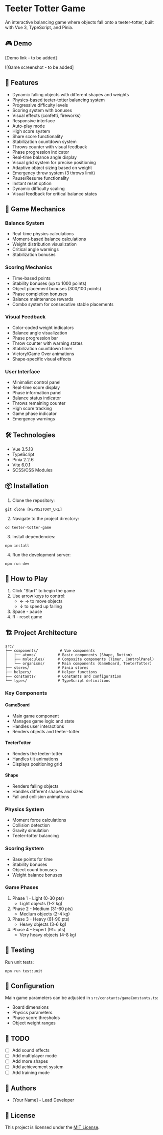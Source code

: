 # Teeter Totter Game

An interactive balancing game where objects fall onto a teeter-totter, built with Vue 3, TypeScript, and Pinia.

## 🎮 Demo

[Demo link - to be added]

![Game screenshot - to be added]

## 🚀 Features

- Dynamic falling objects with different shapes and weights
- Physics-based teeter-totter balancing system
- Progressive difficulty levels
- Scoring system with bonuses
- Visual effects (confetti, fireworks)
- Responsive interface
- Auto-play mode
- High score system
- Share score functionality
- Stabilization countdown system
- Throws counter with visual feedback
- Phase progression indicator
- Real-time balance angle display
- Visual grid system for precise positioning
- Adaptive object sizing based on weight
- Emergency throw system (3 throws limit)
- Pause/Resume functionality
- Instant reset option
- Dynamic difficulty scaling
- Visual feedback for critical balance states

## 🎯 Game Mechanics

### Balance System
- Real-time physics calculations
- Moment-based balance calculations
- Weight distribution visualization
- Critical angle warnings
- Stabilization bonuses

### Scoring Mechanics
- Time-based points
- Stability bonuses (up to 1000 points)
- Object placement bonuses (300/100 points)
- Phase completion bonuses
- Balance maintenance rewards
- Combo system for consecutive stable placements

### Visual Feedback
- Color-coded weight indicators
- Balance angle visualization
- Phase progression bar
- Throw counter with warning states
- Stabilization countdown timer
- Victory/Game Over animations
- Shape-specific visual effects

### User Interface
- Minimalist control panel
- Real-time score display
- Phase information panel
- Balance status indicator
- Throws remaining counter
- High score tracking
- Game phase indicator
- Emergency warnings

## 🛠️ Technologies

- Vue 3.5.13
- TypeScript
- Pinia 2.2.6
- Vite 6.0.1
- SCSS/CSS Modules

## 📦 Installation

1. Clone the repository:

```
git clone [REPOSITORY_URL]
```

2. Navigate to the project directory:

```
cd teeter-totter-game
```

3. Install dependencies:

```
npm install
```

4. Run the development server:

```
npm run dev
```

## 🎯 How to Play

1. Click "Start" to begin the game
2. Use arrow keys to control:
   - ← → to move objects
   - ↓ to speed up falling
3. Space - pause
4. R - reset game

## 🏗️ Project Architecture

```
src/
├── components/          # Vue components
│   ├── atoms/          # Basic components (Shape, Button)
│   ├── molecules/      # Composite components (Timer, ControlPanel)
│   └── organisms/      # Main components (GameBoard, TeeterTotter)
├── stores/             # Pinia stores
├── helpers/            # Helper functions
├── constants/          # Constants and configuration
└── types/              # TypeScript definitions
```

### Key Components

#### GameBoard
- Main game component
- Manages game logic and state
- Handles user interactions
- Renders objects and teeter-totter

#### TeeterTotter
- Renders the teeter-totter
- Handles tilt animations
- Displays positioning grid

#### Shape
- Renders falling objects
- Handles different shapes and sizes
- Fall and collision animations

### Physics System

- Moment force calculations
- Collision detection
- Gravity simulation
- Teeter-totter balancing

### Scoring System

- Base points for time
- Stability bonuses
- Object count bonuses
- Weight balance bonuses

### Game Phases

1. Phase 1 - Light (0-30 pts)
   - Light objects (1-2 kg)
2. Phase 2 - Medium (31-60 pts)
   - Medium objects (2-4 kg)
3. Phase 3 - Heavy (61-90 pts)
   - Heavy objects (3-6 kg)
4. Phase 4 - Expert (91+ pts)
   - Very heavy objects (4-8 kg)

## 🧪 Testing

Run unit tests:

```
npm run test:unit
```

## 🔧 Configuration

Main game parameters can be adjusted in `src/constants/gameConstants.ts`:
- Board dimensions
- Physics parameters
- Phase score thresholds
- Object weight ranges

## 📝 TODO

- [ ] Add sound effects
- [ ] Add multiplayer mode
- [ ] Add more shapes
- [ ] Add achievement system
- [ ] Add training mode

## 👥 Authors

- [Your Name] - Lead Developer

## 📄 License

This project is licensed under the [MIT License](LICENSE).
